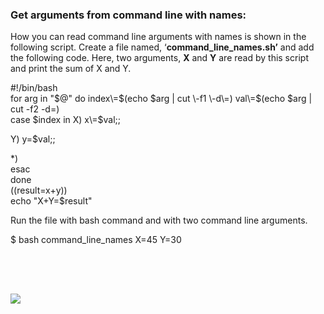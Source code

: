 ### Get arguments from command line with names:

How you can read command line arguments with names is shown in the following script. Create a file named, ‘**command_line_names.sh’** and add the following code. Here, two arguments, **X** and **Y** are read by this script and print the sum of X and Y.

#!/bin/bash  
for arg in "$@"  
do  
index\=$(echo $arg | cut \-f1 \-d\=)  
val\=$(echo $arg | cut \-f2 \-d\=)  
case $index in  
X) x\=$val;;

Y) y\=$val;;

\*)  
esac  
done  
((result\=x+y))  
echo "X+Y=$result"

Run the file with bash command and with two command line arguments.

$ bash command_line_names X\=45 Y\=30

![](data:image/svg+xml,%3Csvg%20xmlns='http://www.w3.org/2000/svg'%20viewBox='0%200%20732%2072'%3E%3C/svg%3E)

![](https://linuxhint.com/wp-content/uploads/2018/07/h15.png)
